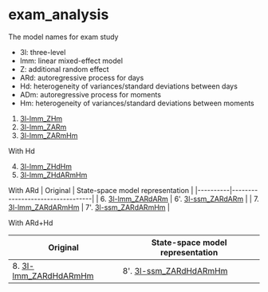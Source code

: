 # exam_analysis

The model names for exam study
- 3l: three-level
- lmm: linear mixed-effect model
- Z: additional random effect
- ARd: autoregressive process for days
- Hd: heterogeneity of variances/standard deviations between days
- ADm: autoregressive process for moments
- Hm: heterogeneity of variances/standard deviations between moments

1. [3l-lmm_ZHm](https://xup6y3ul6.github.io/exam_analysis/results/exam_3l-lmm_ZHm_Seed20250616_result.html)
2. [3l-lmm_ZARm](https://xup6y3ul6.github.io/exam_analysis/results/exam_3l-lmm_ZARm_Seed20250616_result.html)
3. [3l-lmm_ZARmHm](https://xup6y3ul6.github.io/exam_analysis/results/exam_3l-lmm_ZARmHm_Seed20250616_result.html)

With Hd

4. [3l-lmm_ZHdHm](https://xup6y3ul6.github.io/exam_analysis/results/exam_3l-lmm_ZHdHm_Seed20250616_result.html)
5. [3l-lmm_ZHdARmHm](https://xup6y3ul6.github.io/exam_analysis/results/exam_3l-lmm_ZHdARmHm_Seed20250616_result.html)

With ARd
| Original | State-space model representation |
|----------|----------------------------------|
| 6. [3l-lmm_ZARdARm](https://xup6y3ul6.github.io/exam_analysis/results/exam_3l-lmm_ZARdARm_Seed20250616_result.html) | 6'. [3l-ssm_ZARdARm](https://xup6y3ul6.github.io/exam_analysis/results/exam_3l-ssm_ZARdARm_Seed20250616_result.html) |
| 7. [3l-lmm_ZARdARmHm](https://xup6y3ul6.github.io/exam_analysis/results/exam_3l-lmm_ZARdARmHm_Seed20250616_result.html) | 7'. [3l-ssm_ZARdARmHm](https://xup6y3ul6.github.io/exam_analysis/results/exam_3l-ssm_ZARdARmHm_Seed20250616_result.html) |

With ARd+Hd

| Original | State-space model representation |
|----------|----------------------------------|
| 8. [3l-lmm_ZARdHdARmHm](https://xup6y3ul6.github.io/exam_analysis/results/exam_3l-lmm_ZARdHdARmHm_Seed20250616_result.html) | 8'. [3l-ssm_ZARdHdARmHm](https://xup6y3ul6.github.io/exam_analysis/results/exam_3l-ssm_ZARdHdARmHm_Seed20250616_result.html)  |
